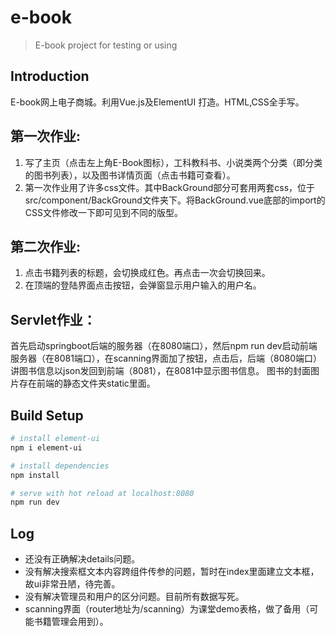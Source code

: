 # e-book

> E-book project for testing or using

## Introduction
   E-book网上电子商城。利用Vue.js及ElementUI 打造。HTML,CSS全手写。
 ## 第一次作业: 
 1. 写了主页（点击左上角E-Book图标），工科教科书、小说类两个分类（即分类的图书列表），以及图书详情页面（点击书籍可查看）。
 2. 第一次作业用了许多css文件。其中BackGround部分可套用两套css，位于src/component/BackGround文件夹下。将BackGround.vue底部的import的CSS文件修改一下即可见到不同的版型。
## 第二次作业:
1. 点击书籍列表的标题，会切换成红色。再点击一次会切换回来。
2. 在顶端的登陆界面点击按钮，会弹窗显示用户输入的用户名。
## Servlet作业：
首先启动springboot后端的服务器（在8080端口），然后npm run dev启动前端服务器（在8081端口），在scanning界面加了按钮，点击后，后端（8080端口）讲图书信息以json发回到前端（8081），在8081中显示图书信息。
图书的封面图片存在前端的静态文件夹static里面。
## Build Setup

``` bash
# install element-ui
npm i element-ui

# install dependencies
npm install

# serve with hot reload at localhost:8080
npm run dev

```

## Log
* 还没有正确解决details问题。
* 没有解决搜索框文本内容跨组件传参的问题，暂时在index里面建立文本框，故ui非常丑陋，待完善。
* 没有解决管理员和用户的区分问题。目前所有数据写死。
* scanning界面（router地址为/scanning）为课堂demo表格，做了备用（可能书籍管理会用到）。